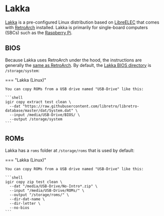 # Lakka

[Lakka](https://www.lakka.tv/) is a pre-configured Linux distribution based on [LibreELEC](https://libreelec.tv/) that comes with [RetroArch](https://www.retroarch.com/) installed. Lakka is primarily for single-board computers (SBCs) such as the [Raspberry Pi](https://www.raspberrypi.com/).

## BIOS

Because Lakka uses RetroArch under the hood, the instructions are generally the [same as RetroArch](retroarch.md). By default, the [Lakka BIOS directory](https://www.lakka.tv/doc/Accessing-Lakka-filesystem/) is `/storage/system`:

=== "Lakka (Linux)"

    You can copy ROMs from a USB drive named "USB-Drive" like this:

    ```shell
    igir copy extract test clean \
      --dat "https://raw.githubusercontent.com/libretro/libretro-database/master/dat/System.dat" \
      --input /media/USB-Drive/BIOS/ \
      --output /storage/system
    ```

## ROMs

Lakka has a `roms` folder at `/storage/roms` that is used by default:

=== "Lakka (Linux)"

    You can copy ROMs from a USB drive named "USB-Drive" like this:

    ```shell
    igir copy zip test clean \
      --dat "/media/USB-Drive/No-Intro*.zip" \
      --input "/media/USB-Drive/ROMs/" \
      --output "/storage/roms/" \
      --dir-dat-name \
      --dir-letter \
      --no-bios
    ```
